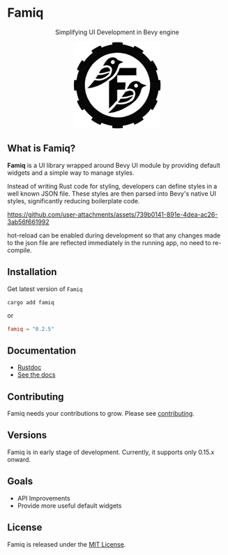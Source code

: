 # Famiq

<p align="center">
  Simplifying UI Development in Bevy engine
</p>
<p align="center">
  <img width="200" height="200" src="logo.jpeg">
</p>

## What is Famiq?
**Famiq** is a UI library wrapped around Bevy UI module by providing default
widgets and a simple way to manage styles. 

Instead of writing Rust code for styling,
developers can define styles in a well known JSON file. These styles are then parsed
into Bevy's native UI styles, significantly reducing boilerplate code.

https://github.com/user-attachments/assets/739b0141-891e-4dea-ac26-3ab56f661992

hot-reload can be enabled during development so that any changes made to the json file
are reflected immediately in the running app, no need to re-compile.

## Installation
Get latest version of `Famiq`
```
cargo add famiq
```
or
```toml
famiq = "0.2.5"
```

## Documentation
- [Rustdoc](https://docs.rs/crate/famiq/latest)
- [See the docs](https://muongkimhong.github.io/famiq/)

## Contributing
Famiq needs your contributions to grow. Please see [contributing](https://github.com/MuongKimhong/famiq/blob/master/CONTRIBUTING.md).

## Versions
Famiq is in early stage of development. Currently, it supports only 0.15.x onward.


## Goals
- API Improvements
- Provide more useful default widgets

## License
Famiq is released under the [MIT License](https://opensource.org/licenses/MIT).
